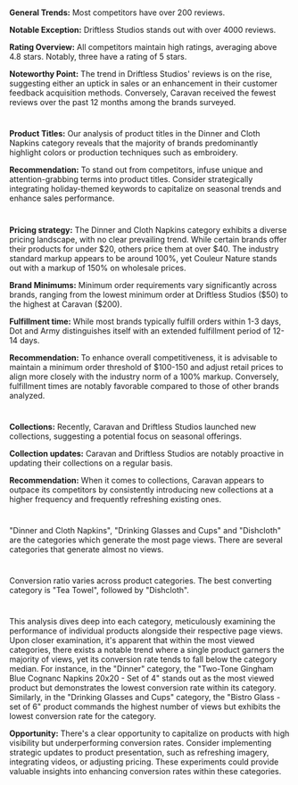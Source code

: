 
<!-- Competitors: Review analysis -->
#

__General Trends:__ Most competitors have over 200 reviews.

__Notable Exception:__ Driftless Studios stands out with over 4000 reviews.

__Rating Overview:__ All competitors maintain high ratings, averaging above 4.8 stars. Notably, three have a rating of 5 stars.

__Noteworthy Point:__ The trend in Driftless Studios' reviews is on the rise, suggesting either an uptick in sales or an enhancement in their customer feedback acquisition methods. Conversely, Caravan received the fewest reviews over the past 12 months among the brands surveyed.

#

<!-- Competitors: Product optimization analysis -->

# 

__Product Titles:__ Our analysis of product titles in the Dinner and Cloth Napkins category reveals that the majority of brands predominantly highlight colors or production techniques such as embroidery.

__Recommendation:__ To stand out from competitors, infuse unique and attention-grabbing terms into product titles. Consider strategically integrating holiday-themed keywords to capitalize on seasonal trends and enhance sales performance.

# 

<!-- Competitors: Competitor pricing, minimum order and fulfillment analysis -->

__Pricing strategy:__ The Dinner and Cloth Napkins category exhibits a diverse pricing landscape, with no clear prevailing trend. While certain brands offer their products for under \$20, others price them at over \$40. The industry standard markup appears to be around 100%, yet Couleur Nature stands out with a markup of 150% on wholesale prices.

__Brand Minimums:__ Minimum order requirements vary significantly across brands, ranging from the lowest minimum order at Driftless Studios (\$50) to the highest at Caravan (\$200).

__Fulfillment time:__ While most brands typically fulfill orders within 1-3 days, Dot and Army distinguishes itself with an extended fulfillment period of 12-14 days.

__Recommendation:__ To enhance overall competitiveness, it is advisable to maintain a minimum order threshold of $100-150 and adjust retail prices to align more closely with the industry norm of a 100% markup. Conversely, fulfillment times are notably favorable compared to those of other brands analyzed.

#

<!-- Competitors: Competitor collection analysis -->

# 

__Collections:__ Recently, Caravan and Driftless Studios launched new collections, suggesting a potential focus on seasonal offerings.

__Collection updates:__ Caravan and Driftless Studios are notably proactive in updating their collections on a regular basis.

__Recommendation:__ When it comes to collections, Caravan appears to outpace its competitors by consistently introducing new collections at a higher frequency and frequently refreshing existing ones.

#

<!-- Product: page views by category last 12 months -->

# 

"Dinner and Cloth Napkins", "Drinking Glasses and Cups" and "Dishcloth" are the categories which generate the most page views. There are several categories that generate almost no views.

# 

<!-- Product: conversion by category -->

# 

Conversion ratio varies across product categories. The best converting category is "Tea Towel", followed by "Dishcloth".


#

<!-- Product: conversion by product -->

# 

This analysis dives deep into each category, meticulously examining the performance of individual products alongside their respective page views.
Upon closer examination, it's apparent that within the most viewed categories, there exists a notable trend where a single product garners the majority of views, yet its conversion rate tends to fall below the category median. For instance, in the "Dinner" category, the "Two-Tone Gingham Blue Cognanc Napkins 20x20 - Set of 4" stands out as the most viewed product but demonstrates the lowest conversion rate within its category. Similarly, in the "Drinking Glasses and Cups" category, the "Bistro Glass - set of 6" product commands the highest number of views but exhibits the lowest conversion rate for the category.

__Opportunity:__ There's a clear opportunity to capitalize on products with high visibility but underperforming conversion rates. Consider implementing strategic updates to product presentation, such as refreshing imagery, integrating videos, or adjusting pricing. These experiments could provide valuable insights into enhancing conversion rates within these categories.

#

<!-- end -->
